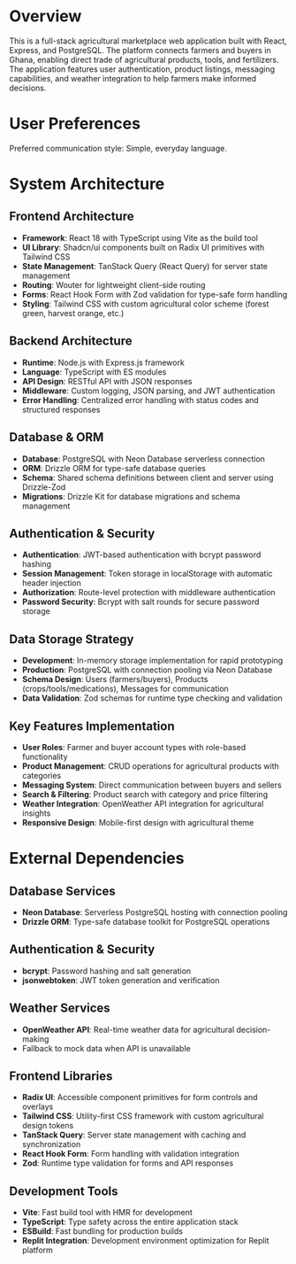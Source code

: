 # Overview

This is a full-stack agricultural marketplace web application built with React, Express, and PostgreSQL. The platform connects farmers and buyers in Ghana, enabling direct trade of agricultural products, tools, and fertilizers. The application features user authentication, product listings, messaging capabilities, and weather integration to help farmers make informed decisions.

# User Preferences

Preferred communication style: Simple, everyday language.

# System Architecture

## Frontend Architecture
- **Framework**: React 18 with TypeScript using Vite as the build tool
- **UI Library**: Shadcn/ui components built on Radix UI primitives with Tailwind CSS
- **State Management**: TanStack Query (React Query) for server state management
- **Routing**: Wouter for lightweight client-side routing
- **Forms**: React Hook Form with Zod validation for type-safe form handling
- **Styling**: Tailwind CSS with custom agricultural color scheme (forest green, harvest orange, etc.)

## Backend Architecture
- **Runtime**: Node.js with Express.js framework
- **Language**: TypeScript with ES modules
- **API Design**: RESTful API with JSON responses
- **Middleware**: Custom logging, JSON parsing, and JWT authentication
- **Error Handling**: Centralized error handling with status codes and structured responses

## Database & ORM
- **Database**: PostgreSQL with Neon Database serverless connection
- **ORM**: Drizzle ORM for type-safe database queries
- **Schema**: Shared schema definitions between client and server using Drizzle-Zod
- **Migrations**: Drizzle Kit for database migrations and schema management

## Authentication & Security
- **Authentication**: JWT-based authentication with bcrypt password hashing
- **Session Management**: Token storage in localStorage with automatic header injection
- **Authorization**: Route-level protection with middleware authentication
- **Password Security**: Bcrypt with salt rounds for secure password storage

## Data Storage Strategy
- **Development**: In-memory storage implementation for rapid prototyping
- **Production**: PostgreSQL with connection pooling via Neon Database
- **Schema Design**: Users (farmers/buyers), Products (crops/tools/medications), Messages for communication
- **Data Validation**: Zod schemas for runtime type checking and validation

## Key Features Implementation
- **User Roles**: Farmer and buyer account types with role-based functionality
- **Product Management**: CRUD operations for agricultural products with categories
- **Messaging System**: Direct communication between buyers and sellers
- **Search & Filtering**: Product search with category and price filtering
- **Weather Integration**: OpenWeather API integration for agricultural insights
- **Responsive Design**: Mobile-first design with agricultural theme

# External Dependencies

## Database Services
- **Neon Database**: Serverless PostgreSQL hosting with connection pooling
- **Drizzle ORM**: Type-safe database toolkit for PostgreSQL operations

## Authentication & Security
- **bcrypt**: Password hashing and salt generation
- **jsonwebtoken**: JWT token generation and verification

## Weather Services
- **OpenWeather API**: Real-time weather data for agricultural decision-making
- Fallback to mock data when API is unavailable

## Frontend Libraries
- **Radix UI**: Accessible component primitives for form controls and overlays
- **Tailwind CSS**: Utility-first CSS framework with custom agricultural design tokens
- **TanStack Query**: Server state management with caching and synchronization
- **React Hook Form**: Form handling with validation integration
- **Zod**: Runtime type validation for forms and API responses

## Development Tools
- **Vite**: Fast build tool with HMR for development
- **TypeScript**: Type safety across the entire application stack
- **ESBuild**: Fast bundling for production builds
- **Replit Integration**: Development environment optimization for Replit platform